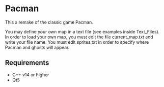 # Pacman

This a remake of the classic game Pacman.

You may define your own map in a text file (see examples inside Text_Files).
In order to load your own map, you must edit the file current_map.txt and write
your file name. You must edit sprites.txt in order to specify where Pacman and
ghosts will appear.

## Requirements

- C++ v14 or higher
- Qt5
